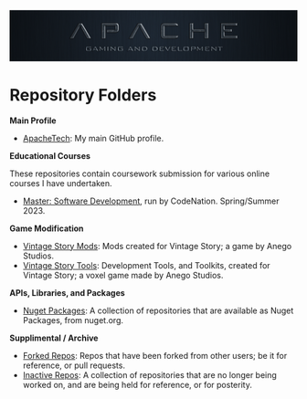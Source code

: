 ![ApacheTech Logo](/profile/ApacheTech.png)

# Repository Folders

**Main Profile**
 * [ApacheTech](https://github.com/orgs/ApacheTech-VintageStory-Mods/repositories): My main GitHub profile.

**Educational Courses**

These repositories contain coursework submission for various online courses I have undertaken.
 * [Master: Software Development](https://github.com/orgs/PCM-M46-Coursework/repositories), run by CodeNation. Spring/Summer 2023.

**Game Modification**
 * [Vintage Story Mods](https://github.com/orgs/ApacheTech-VintageStory-Mods/repositories): Mods created for Vintage Story; a game by Anego Studios.
 * [Vintage Story Tools](https://github.com/orgs/ApacheTech-VintageStory-Tools/repositories): Development Tools, and Toolkits, created for Vintage Story; a voxel game made by Anego Studios.

**APIs, Libraries, and Packages**
 * [Nuget Packages](https://github.com/orgs/ApacheTech-Nuget-Packages/repositories): A collection of repositories that are available as Nuget Packages, from nuget.org.

**Supplimental / Archive**
 * [Forked Repos](https://github.com/orgs/ApacheTech-Forked-Repos/repositories): Repos that have been forked from other users; be it for reference, or pull requests.
 * [Inactive Repos](https://github.com/orgs/ApacheTech-Inactive-Repos/repositories): A collection of repositories that are no longer being worked on, and are being held for reference, or for posterity.

